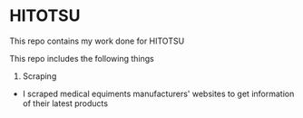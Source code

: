 # HITOTSU
This repo contains my work done for HITOTSU

This repo includes the following things
1. Scraping
  * I scraped medical equiments manufacturers' websites to get information of their latest products
